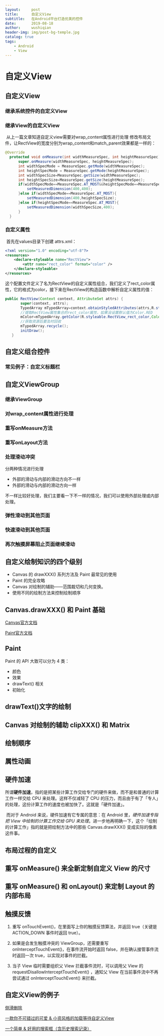 ```yaml
---
layout:     post
title:      自定义View
subtitle:   在Android平台打造优美的控件
date:       2019-08-18
author:     wushiqian
header-img: img/post-bg-temple.jpg
catalog: true
tags:
    - Android
    - View
---
```


# 自定义View

## 自定义View

### 继承系统控件的自定义View

### 继承View的自定义View

​		从上一篇文章知道自定义view需要对wrap_content属性进行处理
​		修改布局文件，让RectView的宽度分别为wrap_content和match_parent效果都是一样的：

```java
@Override
  protected void onMeasure(int widthMeasureSpec, int heightMeasureSpec) {
      super.onMeasure(widthMeasureSpec, heightMeasureSpec);
      int widthSpecMode = MeasureSpec.getMode(widthMeasureSpec);
      int heightSpecMode = MeasureSpec.getMode(heightMeasureSpec);
      int widthSpecSize=MeasureSpec.getSize(widthMeasureSpec);
      int heightSpecSize=MeasureSpec.getSize(heightMeasureSpec);
      if(widthSpecMode==MeasureSpec.AT_MOST&&heightSpecMode==MeasureSpec.AT_MOST){
          setMeasuredDimension(400,400);
      }else if(widthSpecMode==MeasureSpec.AT_MOST){
          setMeasuredDimension(400,heightSpecSize);
      }else if(heightSpecMode==MeasureSpec.AT_MOST){
          setMeasuredDimension(widthSpecSize,400);
      }
  }
```

### 自定义属性

​		首先在values目录下创建 attrs.xml：

```xml
<?xml version="1.0" encoding="utf-8"?>
<resources>
    <declare-styleable name="RectView">
        <attr name="rect_color" format="color" />
    </declare-styleable>
</resources>
```

​		这个配置文件定义了名为RectView的自定义属性组合，我们定义了rect_color属性，它的格式为color，接下来在RectView的构造函数中解析自定义属性的值：

```java
public RectView(Context context, AttributeSet attrs) {
       super(context, attrs);
       TypedArray mTypedArray=context.obtainStyledAttributes(attrs,R.styleable.RectView);
       //提取RectView属性集合的rect_color属性，如果没设置默认值为Color.RED
       mColor=mTypedArray.getColor(R.styleable.RectView_rect_color,Color.RED);
       //获取资源后要及时回收
       mTypedArray.recycle();
       initDraw();
   }
```

## 自定义组合控件   

### 常见例子：自定义标题栏

## 自定义ViewGroup

### 继承ViewGroup

### 对wrap_content属性进行处理

### 重写onMeasure方法

### 重写onLayout方法

### 处理滑动冲突

分两种情况进行处理

* 外部的滑动与内部的滑动方向不一样
* 外部的滑动与内部的滑动方向一样

不一样比较好处理，我们主要看一下不一样的情况，我们可以使用外部处理或内部处理。

### 弹性滑动到其他页面

### 快速滑动到其他页面

### 再次触摸屏幕阻止页面继续滑动

## 自定义绘制知识的四个级别

* Canvas 的 drawXXX() 系列方法及 Paint 最常见的使用
* Paint 的完全攻略
* Canvas 对绘制的辅助——范围裁切和几何变换。
* 使用不同的绘制方法来控制绘制顺序

## Canvas.drawXXX() 和 Paint 基础

[Canvas官方文档](https://developer.android.com/reference/android/graphics/Canvas.html)

[Paint官方文档](https://developer.android.com/reference/android/graphics/Paint.html)

## Paint 

Paint 的 API 大致可以分为 4 类：

* 颜色
* 效果
* drawText() 相关
* 初始化
  
   
## drawText()文字的绘制

## Canvas 对绘制的辅助 clipXXX() 和 Matrix

## 绘制顺序

## 属性动画

## 硬件加速

​		所谓**硬件加速**，指的是把某些计算工作交给专门的硬件来做，而不是和普通的计算工作一样交给 CPU 来处理。这样不仅减轻了 CPU 的压力，而且由于有了「专人」的处理，这份计算工作的速度也被加快了。这就是「硬件加速」。

​		而对于 Android 来说，硬件加速有它专属的意思：在 Android 里，*硬件加速专指把 View 中绘制的计算工作交给 GPU 来处理*。进一步地再明确一下，这个「绘制的计算工作」指的就是把绘制方法中的那些  Canvas.drawXXX() 变成实际的像素这件事。

## 布局过程的自定义

## 重写 onMeasure() 来全新定制自定义 View 的尺寸

## 重写 onMeasure() 和 onLayout() 来定制 Layout 的内部布局

## 触摸反馈

1. 重写 onTouchEvent()，在里面写上你的触摸反馈算法，并返回 true（关键是 ACTION_DOWN 事件时返回 true）。

2. 如果是会发生触摸冲突的 ViewGroup，还需要重写 onInterceptTouchEvent()，在事件流开始时返回 false，并在确认接管事件流时返回一次 true，以实现对事件的拦截。

3. 当子 View 临时需要组织父 View 拦截事件流时，可以调用父 View 的  requestDisallowInterceptTouchEvent() ，通知父 View 在当前事件流中不再尝试通过  onInterceptTouchEvent() 来拦截。

## 自定义View的例子

[侧滑删除](https://links.jianshu.com/go?to=https%3A%2F%2Flink.juejin.im%3Ftarget%3Dhttp%253A%252F%252Fmp.weixin.qq.com%252Fs%253F__biz%253DMzIwMzYwMTk1NA%253D%253D%2526mid%253D2247484934%2526idx%253D1%2526sn%253Df2a40261efe8ebee45804e9df93c1cce%2526chksm%253D96cda74ba1ba2e5dbbac15a9e57b5329176d1fe43478e5c63f7bc502a6ca50e4dfa6c0a9041e%2526scene%253D21%2523wechat_redirect)

[一款你不可错过的可爱 & 小资风格的加载等待自定义View](https://www.jianshu.com/p/9a6cbb7aa54f)

[一个简单 & 好用的搜索框（含历史搜索记录）](https://www.jianshu.com/p/590f00025de3)


